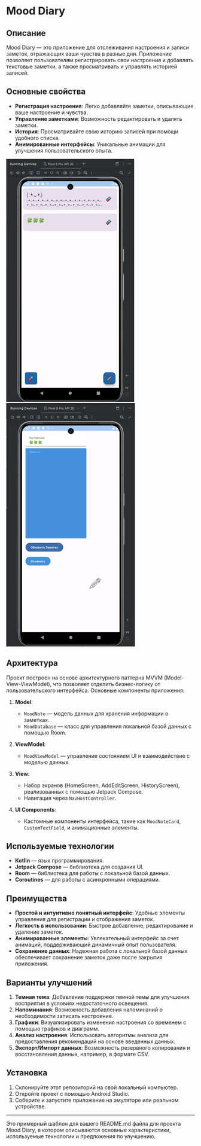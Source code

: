# Mood Diary           

## Описание
Mood Diary — это приложение для отслеживания настроения и записи заметок, отражающих ваши чувства в разные дни. Приложение позволяет пользователям регистрировать свои настроения и добавлять текстовые заметки, а также просматривать и управлять историей записей.

## Основные свойства
- **Регистрация настроения**: Легко добавляйте заметки, описывающие ваше настроение и чувства.
- **Управление заметками**: Возможность редактировать и удалять заметки.
- **История**: Просматривайте свою историю записей при помощи удобного списка.
- **Анимированные интерфейсы**: Уникальные анимации для улучшения пользовательского опыта.  
 

![Mood Diary Icon](app/src/main/res/drawable/ic_1.png) ![Mood Diary Home Screen](app/src/main/res/drawable/ic_2.png)     
 

## Архитектура
Проект построен на основе архитектурного паттерна MVVM (Model-View-ViewModel), что позволяет отделить бизнес-логику от пользовательского интерфейса. Основные компоненты приложения:

1. **Model**:
    - `MoodNote` — модель данных для хранения информации о заметках.
    - `MoodDatabase` — класс для управления локальной базой данных с помощью Room.

2. **ViewModel**:
    - `MoodViewModel` — управление состоянием UI и взаимодействие с моделью данных.

3. **View**:
    - Набор экранов (HomeScreen, AddEditScreen, HistoryScreen), реализованных с помощью Jetpack Compose.
    - Навигация через `NavHostController`.

4. **UI Components**:
    - Кастомные компоненты интерфейса, такие как `MoodNoteCard`, `CustomTextField`, и анимационные элементы.

## Используемые технологии
- **Kotlin** — язык программирования.
- **Jetpack Compose** — библиотека для создания UI.
- **Room** — библиотека для работы с локальной базой данных.
- **Coroutines** — для работы с асинхронными операциями.

## Преимущества
- **Простой и интуитивно понятный интерфейс**: Удобные элементы управления для регистрации и отображения заметок.
- **Легкость в использовании**: Быстрое добавление, редактирование и удаление заметок.
- **Анимированные элементы**: Увлекательный интерфейс за счет анимаций, поддерживающий динамичный опыт пользователя.
- **Сохранение данных**: Надежная работа с локальной базой данных обеспечивает сохранение заметок даже после закрытия приложения.

## Варианты улучшений
1. **Темная тема**: Добавление поддержки темной темы для улучшения восприятия в условиях недостаточного освещения.
2. **Напоминания**: Возможность добавления напоминаний о необходимости записать настроение.
3. **Графики**: Визуализировать изменения настроения со временем с помощью графиков и диаграмм.
4. **Анализ настроения**: Использовать алгоритмы анализа для предоставления рекомендаций на основе введенных данных.
5. **Экспорт/Импорт данных**: Возможность резервного копирования и восстановления данных, например, в формате CSV.

## Установка
1. Склонируйте этот репозиторий на свой локальный компьютер.
2. Откройте проект с помощью Android Studio.
3. Соберите и запустите приложение на эмуляторе или реальном устройстве.

---

Это примерный шаблон для вашего README.md файла для проекта Mood Diary, в котором описываются основные характеристики, используемые технологии и предложения по улучшению.      

